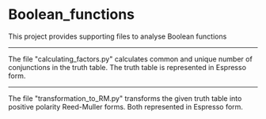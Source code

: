 # Boolean_functions
This project provides supporting files to analyse Boolean functions 

*****
The file "calculating_factors.py" calculates common and unique number of conjunctions in the truth table. The truth table is represented in Espresso form.

*****
The file "transformation_to_RM.py" transforms the given truth table into positive polarity Reed-Muller forms. Both represented in Espresso form.
